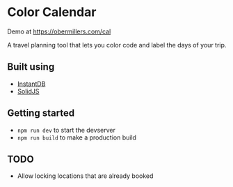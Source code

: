 # Color Calendar

Demo at https://obermillers.com/cal

A travel planning tool that lets you color code and label the days of your trip.

## Built using

- [InstantDB](https://www.instantdb.com/)
- [SolidJS](https://www.solidjs.com/)

## Getting started

- `npm run dev` to start the devserver
- `npm run build` to make a production build

## TODO

- Allow locking locations that are already booked
